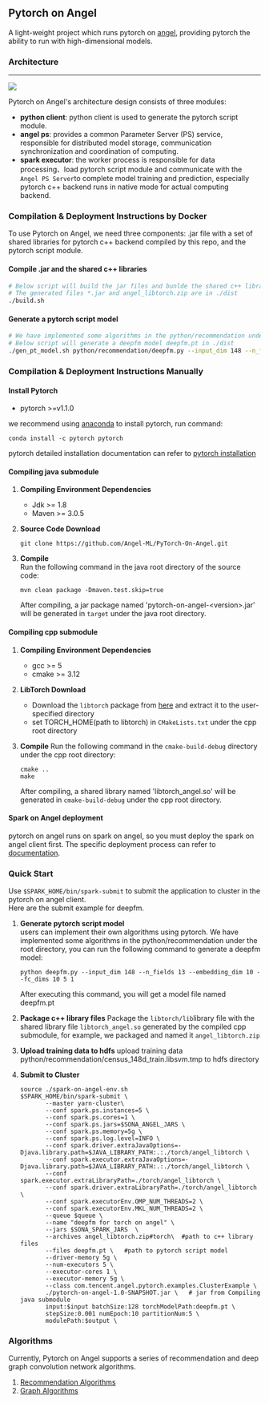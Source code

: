 ## Pytorch on Angel 

A light-weight project which runs pytorch on [angel](https://github.com/Angel-ML/angel), providing pytorch the ability to run with high-dimensional models.

### Architecture

----

![][1]

Pytorch on Angel's architecture design consists of three modules:

  - **python client**: python client is used to generate the pytorch script module.
  - **angel ps**: provides a common Parameter Server (PS) service, responsible for distributed model storage, communication synchronization and coordination of computing.
  - **spark executor**: the worker process is responsible for data processing、load pytorch script module and communicate with the `Angel PS Server`to complete model training and prediction, especially pytorch c++ backend runs in native mode for actual computing backend.

### Compilation & Deployment Instructions by Docker

To use Pytorch on Angel, we need three components: .jar file with a set of shared libraries for pytorch c++ backend compiled by this repo, and the pytorch script module.

#### Compile .jar and the shared c++ libraries

```bash
# Below script will build the jar files and bunlde the shared c++ libraries in containers
# The generated files *.jar and angel_libtorch.zip are in ./dist
./build.sh
```

#### Generate a pytorch script model

```bash
# We have implemented some algorithms in the python/recommendation under the root directory
# Below script will generate a deepfm model deepfm.pt in ./dist
./gen_pt_model.sh python/recommendation/deepfm.py --input_dim 148 --n_fields 13 --embedding_dim 10 --fc_dims 10 5 1
```

### Compilation & Deployment Instructions Manually

#### Install Pytorch

  - pytorch >=v1.1.0 
 
we recommend using [anaconda](https://www.anaconda.com/) to install pytorch, run command:
```$xslt
conda install -c pytorch pytorch
```
pytorch detailed installation documentation can refer to [pytorch installation](https://github.com/pytorch/pytorch#installation)


#### Compiling java submodule
1. **Compiling Environment Dependencies**
   - Jdk >= 1.8
   - Maven >= 3.0.5

2. **Source Code Download**
   ```$xslt
   git clone https://github.com/Angel-ML/PyTorch-On-Angel.git
   ```

3. **Compile**  
   Run the following command in the java root directory of the source code:
   ```$xslt
   mvn clean package -Dmaven.test.skip=true
   ```
   After compiling, a jar package named 'pytorch-on-angel-&lt;version&gt;.jar' will be generated in `target` under the java root directory.


#### Compiling cpp submodule
1. **Compiling Environment Dependencies**
   - gcc >= 5
   - cmake >= 3.12

2. **LibTorch Download**
   - Download the `libtorch` package from [here](https://pytorch.org/) and extract it to the user-specified directory
   - set TORCH_HOME(path to libtorch) in `CMakeLists.txt` under the  cpp root directory
  
3. **Compile**
   Run the following command in the `cmake-build-debug` directory under the  cpp root directory:
   ```$xslt
   cmake ..
   make
   ```
   After compiling, a shared library named 'libtorch_angel.so' will be generated in `cmake-build-debug` under the  cpp root directory.
   
#### Spark on Angel deployment
pytorch on angel runs on spark on angel, so you must deploy the spark on angel client first. The specific deployment process can refer to [documentation](https://github.com/Angel-ML/angel/blob/master/docs/tutorials/spark_on_angel_quick_start_en.md).

### Quick Start
Use `$SPARK_HOME/bin/spark-submit` to submit the application to cluster in the pytorch on angel client.   
Here are the submit example for deepfm.
1. **Generate pytorch script model**  
   users can implement their own algorithms using pytorch. We have implemented some algorithms in the python/recommendation under the root directory, you can run the following command to generate a deepfm model:
   ```$xslt
   python deepfm.py --input_dim 148 --n_fields 13 --embedding_dim 10 --fc_dims 10 5 1
   ```
   After executing this command, you will get a model file named deepfm.pt

2. **Package c++ library files**
   Package the `libtorch/lib`library file with the shared library file `libtorch_angel.so` generated by the compiled cpp submodule, for example, we packaged and named it `angel_libtorch.zip`

3. **Upload training data to hdfs**
   upload training data python/recommendation/census_148d_train.libsvm.tmp to hdfs directory

4. **Submit to Cluster**  
   ```$xslt
   source ./spark-on-angel-env.sh  
   $SPARK_HOME/bin/spark-submit \
          --master yarn-cluster\
          --conf spark.ps.instances=5 \
          --conf spark.ps.cores=1 \
          --conf spark.ps.jars=$SONA_ANGEL_JARS \
          --conf spark.ps.memory=5g \
          --conf spark.ps.log.level=INFO \
          --conf spark.driver.extraJavaOptions=-Djava.library.path=$JAVA_LIBRARY_PATH:.:./torch/angel_libtorch \
          --conf spark.executor.extraJavaOptions=-Djava.library.path=$JAVA_LIBRARY_PATH:.:./torch/angel_libtorch \
          --conf spark.executor.extraLibraryPath=./torch/angel_libtorch \
          --conf spark.driver.extraLibraryPath=./torch/angel_libtorch \
          --conf spark.executorEnv.OMP_NUM_THREADS=2 \
          --conf spark.executorEnv.MKL_NUM_THREADS=2 \
          --queue $queue \
          --name "deepfm for torch on angel" \
          --jars $SONA_SPARK_JARS  \
          --archives angel_libtorch.zip#torch\  #path to c++ library files
          --files deepfm.pt \   #path to pytorch script model
          --driver-memory 5g \
          --num-executors 5 \
          --executor-cores 1 \
          --executor-memory 5g \
          --class com.tencent.angel.pytorch.examples.ClusterExample \
          ./pytorch-on-angel-1.0-SNAPSHOT.jar \   # jar from Compiling java submodule
          input:$input batchSize:128 torchModelPath:deepfm.pt \
          stepSize:0.001 numEpoch:10 partitionNum:5 \
          modulePath:$output \
   ```

### Algorithms
Currently, Pytorch on Angel supports a series of recommendation and deep graph convolution network algorithms.

1. [Recommendation Algorithms](./docs/recommendation.md)
2. [Graph Algorithms](./docs/graph.md)


[1]: ./docs/img/pytorch_on_angel_framework.png
